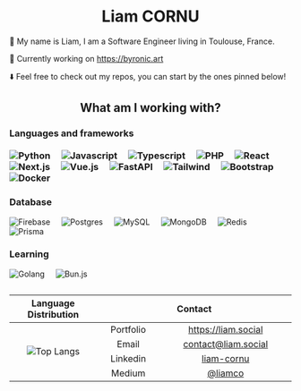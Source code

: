 <h1 align="center"><b>Liam CORNU</b></h1>
<p>👋 My name is Liam, I am a Software Engineer living in Toulouse, France.</p>
<p>🎨 Currently working on <a href="https://byronic.art">https://byronic.art</a></p>
<p>⬇️ Feel free to check out my repos, you can start by the ones pinned below!</p>

<h2 align="center">What am I working with?</h2>

<h3>Languages and frameworks
<br>
<br>
<div>
<img src="https://img.shields.io/badge/-Python-black?style=flat-square&amp;logo=python" alt="Python">&nbsp;&nbsp;&nbsp;&nbsp;
<img src="https://img.shields.io/badge/-Javascript-black?style=flat-square&amp;logo=Javascript" alt="Javascript">&nbsp;&nbsp;&nbsp;&nbsp;
<img src="https://img.shields.io/badge/-Typescript-black?style=flat-square&amp;logo=Typescript" alt="Typescript">&nbsp;&nbsp;&nbsp;&nbsp;
<img src="https://img.shields.io/badge/-PHP-black?style=flat-square&amp;logo=phpstorm" alt="PHP">&nbsp;&nbsp;&nbsp;&nbsp;
<img src="https://img.shields.io/badge/-React-black?style=flat-square&amp;logo=react" alt="React">&nbsp;&nbsp;&nbsp;&nbsp;
<img src="https://img.shields.io/badge/-Next.js-black?style=flat-square&amp;logo=next.js" alt="Next.js">&nbsp;&nbsp;&nbsp;&nbsp;
<img src="https://img.shields.io/badge/-Vue.js-black?style=flat-square&amp;logo=vuedotjs" alt="Vue.js">&nbsp;&nbsp;&nbsp;&nbsp;
<img src="https://img.shields.io/badge/-FastAPI-black?style=flat-square&amp;logo=fastapi" alt="FastAPI">&nbsp;&nbsp;&nbsp;&nbsp;
<img src="https://img.shields.io/badge/-Tailwind-black?style=flat-square&amp;logo=tailwind-css" alt="Tailwind">&nbsp;&nbsp;&nbsp;&nbsp;
<img src="https://img.shields.io/badge/-Bootstrap-black?style=flat-square&amp;logo=bootstrap&logoColor=white" alt="Bootstrap">&nbsp;&nbsp;&nbsp;&nbsp;
<img src="https://img.shields.io/badge/-Docker-black?style=flat-square&amp;logo=docker" alt="Docker">&nbsp;&nbsp;&nbsp;&nbsp;
</div>
<h3>Database</h3>
<div>
<img src="https://img.shields.io/badge/-Supabase-black?style=flat-square&amp;logo=supabase" alt="Firebase">&nbsp;&nbsp;&nbsp;&nbsp;
<img src="https://img.shields.io/badge/-Postgres-black?style=flat-square&amp;logo=postgresql&logoColor=white" alt="Postgres">&nbsp;&nbsp;&nbsp;&nbsp;
<img src="https://img.shields.io/badge/-MySQL-black?style=flat-square&amp;logo=mysql&logoColor=white" alt="MySQL">&nbsp;&nbsp;&nbsp;&nbsp;
<img src="https://img.shields.io/badge/-Oracle Database-black?style=flat-square&amp;logo=oracle" alt="MongoDB">&nbsp;&nbsp;&nbsp;&nbsp;
<img src="https://img.shields.io/badge/-Redis-black?style=flat-square&amp;logo=redis&logoColor=white" alt="Redis">&nbsp;&nbsp;&nbsp;&nbsp;
<img src="https://img.shields.io/badge/-Prisma-black?style=flat-square&amp;logo=prisma&logoColor=white" alt="Prisma">&nbsp;&nbsp;&nbsp;&nbsp;
</div>
<h3>Learning</h3>
<div>
<img src="https://img.shields.io/badge/-Golang-black?style=flat-square&amp;logo=go" alt="Golang">&nbsp;&nbsp;&nbsp;&nbsp;
   <img src="https://img.shields.io/badge/-Bun.js-black?style=flat-square&amp;logo=data%3Aimage%2Fpng%3Bbase64%2CiVBORw0KGgoAAAANSUhEUgAAAFAAAABGCAMAAABsQOMZAAABp1BMVEUAAAAAAAAAAAAAAAAAAAAAAAAAAAAAAAAAAAAAAAAAAAAAAAAAAAAAAAAAAAAAAAAAAAAAAAAAAAD78N8AAAD23s7%2Bu9DMvqf%2F%2FvwfHh38797c0sOdlowQDg3%2F%2F%2F%2Fr4dH34ND26tjPwasuBQjk18PTxa8fGxn669udlov47dzd0Lv%2FYWS3FCLv5NFeWlQ%2FOzj9%2BO788%2BXf39366Njp3cr91dj44tLn0MF%2BeG9sYVr%2F%2Ffn%2B%2B%2FT99ury59Xs4M7Nw7W5p5qtpZoQEBD45tb45NXh1L%2FYyrW8tKiQkI9uaWJAQD8%2BODPv7uz86d393dr%2Bz9b%2BwdLm2se%2Fv72ai4EgCgrYwrR%2Ff36Oh31wcG9gYF9PS0YvLSrf39%2F84tv%2BydW%2Fv7%2FZyLqaioF7b2dfX1%2FvW17fVVhdU01QO0FALzQuJyYXAgQLAQLv6d%2F82dnusMPItKegn56LfXR9eG%2BHY25gYGCgPD8wMC%2BsEyCgER2UEBtWFBgwEhLv7%2B%2Fs2s%2Fe187Pz83OycLfpLavr62qmY6feIOfdYLPT1G%2FSEuQNzlwKiyJDxlzDBU5Bgrk0dVqAAAAE3RSTlMAvyAQ72BA34Cf0HAwUK%2BPkH9vVMJNLwAABSdJREFUWMOtl3dbGkEQhznKAWKMycx5oAJCFIIpmoAtiUFEjaYaWywpJlETTe%2B99%2FKhM7vecWU9Qcj7hzw%2B%2B%2FDeb2Z2jztXBdT7AgGf7PpPuBu9yPEH3f9BVy%2BhiZqVnt1InB4%2FGj72sXWxduVeVuzCh3C4GwAGoeUwK9xXtU6uY%2Bko3IlRaM%2FBaEdOU7qrrzYyFQ7fBUhmMslBaFc7M7A%2Fgoh7PNVVOzx3Ntyd6ARQE5QvQ8aOBMQfV1O3LG1We%2FwIUKGD6iE4pLYDGUkLLUu02ODecbWfw%2BETzJGAHAkhmSTXGNMC1b2TeXv2sNlStRQPTqpUcac6SH%2BYNaEyLWjD2VORb5dfmy3pYDCZTEAmmQSAi%2BooMC2PCBVvITdv3hTfeZQvqV4EyFFKLSu1cgyIiuv2sdk%2B1HSZUZXn6VBPGqqxDgBDWS4kG8Y8bx6R61CTlI9tP%2BDCUeD%2FAceo27mTHoniTW02L9OeVJPtGdZGtvl4yTnuZf20hmzwOPjqEJ%2FT1gP%2BvYu5QWAkOpiPD4V%2FJsbAQgsZ6zxOvpt0MsCA%2B8YSwOmkwnlSsBJfdDAyH9vKVnKHQIOCOkCNlLacB%2FmOgCOUzNko9tFH%2FTtLvqqILwlVu70YOUr1Vok4mSDiQ5pH1ZxCRMla8AL5amCCjLsNoZ8Kpv1cA%2FEoGUOlGwziHDWwJvpJ6HVrQokCsgNSc0RJGzHroFhwPJ93mOmpuEMXUdZHMiUEzHfRemQ%2FCBSW9AVx0CjpFQsdLAzPPx1GxMNCryLzT5HoF4zRUkQvLhwTduq1WOwaEpdsF4pcjsXmkTglHEA9Yj3ieLc9x3CMQCIKFrpOx7QrLYKNS8ig8yJTC%2B0VdyEFuYyMFjCDw29jsXHxSoSKjBCfyVEQhJHx8QiKpSEtzCEHbCyjVnMA8ZjYjxJxsfOcJbDRiwwvFwqbpoA6XcKBIMRpEQpy3EzYDWLNhNhCiEdwk5RtAdKacJcrhHgXLJzrmby%2FjoxoQbz1bfo%2BNV04B2ayfcjxsaG8t%2Fomm4hvt27fevIOBJq%2F3qaF%2B03EeUsLHyAnwPZhK5i52lTiKgj0NBmYr6N80YUexAkwM1mxsBlKjCgDutBVZxvlvSaOVlSh1USBGmKs9pgCtilnUN%2FZjfbNdn7S8LXe2WdiY4K1WPRBUZlFfcouWdxUV3ouXOi5AsCEBxkvX71gH%2Fsm%2BOo9Wj3fbOmgMq0JZX676drmTvz74IvXdxBx5s%2FBl5gHEd5BJaUJPSQMGCdWpH%2Fj1cbMz5UD35%2FN7Pu7CFuSVZQhzVfHn5O2jRjBNysHGKszkRYQ4BMxAjaSj0fcv81jwetVLvwVzTv6ptHUQh4xGt%2FGOPNsdeXHm4izb1YP6DceHWxFC8%2Bp0cdxR5%2Byhgzzb30D%2F9lxJk%2Fdc%2FbdQB23LvT4hTYKOPquo07A9OburcaYNvnsL74y7tjYXFQsPvTZH2Kxf4fxiEeGL2h%2Fy6OqJ%2BIV63qZrm8AhYKtfUwtN1eqI4ZShs8r%2BFgfiYHlbLneZUlnxDPOiIgPidR020ja2ZYeadvU3YgiigMR%2B8iVs0pvMd0syoq9zCbqvLLjC7MfGdG1IfpWW%2B9IMZtNp9PZbLY40kYujaEBiw799WVewXnMtaE%2BZQv6bDZC2v41PIAlzgw8MltnH0wPrKMdb8hVBncDWkitnyFS%2BhYR45XH58cK8QvTqEkp%2BVyVIwfL6ijdjnD7JHTCK4U8rirwyI2SV5Q1ymSrnno5FAg2SEQwGAjtKjPVf1zil4dV%2Fm1LAAAAAElFTkSuQmCC" alt="Bun.js">&nbsp;&nbsp;&nbsp;&nbsp;
</div>
<h2 align="center"></h2>
<table align="center">
 <thead>
     <tr>
         <th>Language Distribution</th>
         <th colspan="3" width="400px">Contact</th>
     </tr>
 </thead>
 <tbody align="center">
     <tr>
         <td rowspan="5"><img alt="Top Langs" src="https://readme-stats-feaoc7amm-inkapas-projects.vercel.app/api/top-langs/?username=inkapa&langs_count=10&theme=tokyonight&layout=compact"></td>
     </tr>
     <tr>
         <td>Portfolio</td>
         <td><a href="https://liam.social">https://liam.social</a></td>
     </tr>
     <tr>
         <td>Email</td>
         <td><a href="mailto:contact@liam.social">contact@liam.social</a></td>
     </tr>
     <tr>
         <td>Linkedin</td>
         <td><a href="https://www.linkedin.com/in/liam-cornu/">liam-cornu</td>
     </tr>
     <tr>
         <td>Medium</td>
         <td><a href="https://medium.com/@liamco">@liamco</a></td>
     </tr>
 </tbody>
</table>

